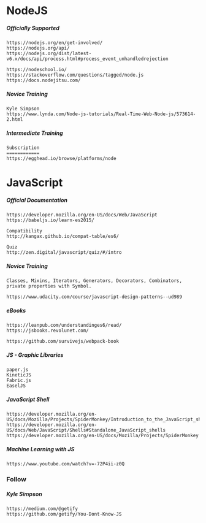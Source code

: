 # NodeJS

##### Officially Supported

```
https://nodejs.org/en/get-involved/
https://nodejs.org/api/
https://nodejs.org/dist/latest-v6.x/docs/api/process.html#process_event_unhandledrejection

https://nodeschool.io/
https://stackoverflow.com/questions/tagged/node.js
https://docs.nodejitsu.com/
```

##### Novice Training

```
Kyle Simpson
https://www.lynda.com/Node-js-tutorials/Real-Time-Web-Node-js/573614-2.html
```

##### Intermediate Training

```
Subscription
============
https://egghead.io/browse/platforms/node
```

# JavaScript

##### Official Documentation

```
https://developer.mozilla.org/en-US/docs/Web/JavaScript
https://babeljs.io/learn-es2015/

Compatibility
http://kangax.github.io/compat-table/es6/

Quiz
http://zen.digital/javascript/quiz/#/intro
```

##### Novice Training

```
Classes, Mixins, Iterators, Generators, Decorators, Combinators, private properties with Symbol.

https://www.udacity.com/course/javascript-design-patterns--ud989
```

##### eBooks

```
https://leanpub.com/understandinges6/read/
https://jsbooks.revolunet.com/

https://github.com/survivejs/webpack-book
```

##### JS - Graphic Libraries

```
paper.js
KineticJS
Fabric.js
EaselJS
```

##### JavaScript Shell

```
https://developer.mozilla.org/en-US/docs/Mozilla/Projects/SpiderMonkey/Introduction_to_the_JavaScript_shell
https://developer.mozilla.org/en-US/docs/Web/JavaScript/Shells#Standalone_JavaScript_shells
https://developer.mozilla.org/en-US/docs/Mozilla/Projects/SpiderMonkey
```

##### Machine Learning with JS

```
https://www.youtube.com/watch?v=-72P4ii-z0Q
```

### Follow

##### Kyle Simpson

```
https://medium.com/@getify
https://github.com/getify/You-Dont-Know-JS
```



